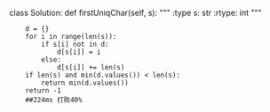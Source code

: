 class Solution:
    def firstUniqChar(self, s):
        """
        :type s: str
        :rtype: int
        """
        
        d = {}        
        for i in range(len(s)):            
            if s[i] not in d:                
                d[s[i]] = i            
            else:                
                d[s[i]] += len(s)         
        if len(s) and min(d.values()) < len(s):             
            return min(d.values())        
        return -1
        ##224ms 打败40%
